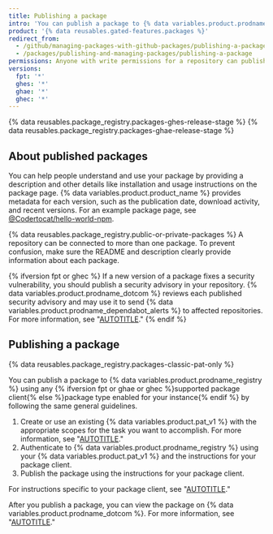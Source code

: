 ```yaml
---
title: Publishing a package
intro: 'You can publish a package to {% data variables.product.prodname_registry %} to make the package available for others to download and re-use.'
product: '{% data reusables.gated-features.packages %}'
redirect_from:
  - /github/managing-packages-with-github-packages/publishing-a-package
  - /packages/publishing-and-managing-packages/publishing-a-package
permissions: Anyone with write permissions for a repository can publish a package to that repository.
versions:
  fpt: '*'
  ghes: '*'
  ghae: '*'
  ghec: '*'
---
```


{% data reusables.package_registry.packages-ghes-release-stage %}
{% data reusables.package_registry.packages-ghae-release-stage %}

## About published packages

You can help people understand and use your package by providing a description and other details like installation and usage instructions on the package page. {% data variables.product.product_name %} provides metadata for each version, such as the publication date, download activity, and recent versions. For an example package page, see [@Codertocat/hello-world-npm](https://github.com/Codertocat/hello-world-npm/packages/10696?version=1.0.1).

{% data reusables.package_registry.public-or-private-packages %} A repository can be connected to more than one package. To prevent confusion, make sure the README and description clearly provide information about each package.

{% ifversion fpt or ghec %}
If a new version of a package fixes a security vulnerability, you should publish a security advisory in your repository. {% data variables.product.prodname_dotcom %} reviews each published security advisory and may use it to send {% data variables.product.prodname_dependabot_alerts %} to affected repositories. For more information, see "[AUTOTITLE](/code-security/security-advisories/repository-security-advisories/about-repository-security-advisories)."
{% endif %}

## Publishing a package

{% data reusables.package_registry.packages-classic-pat-only %}

You can publish a package to {% data variables.product.prodname_registry %} using any {% ifversion fpt or ghae or ghec %}supported package client{% else %}package type enabled for your instance{% endif %} by following the same general guidelines.

1. Create or use an existing {% data variables.product.pat_v1 %} with the appropriate scopes for the task you want to accomplish. For more information, see "[AUTOTITLE](/packages/learn-github-packages/about-permissions-for-github-packages)."
1. Authenticate to {% data variables.product.prodname_registry %} using your {% data variables.product.pat_v1 %} and the instructions for your package client.
1. Publish the package using the instructions for your package client.

For instructions specific to your package client, see "[AUTOTITLE](/packages/working-with-a-github-packages-registry)."

After you publish a package, you can view the package on {% data variables.product.prodname_dotcom %}. For more information, see "[AUTOTITLE](/packages/learn-github-packages/viewing-packages)."

